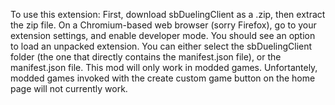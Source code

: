 To use this extension:
First, download sbDuelingClient as a .zip, then extract the zip file.
On a Chromium-based web browser (sorry Firefox), go to your extension settings, and enable developer mode.
You should see an option to load an unpacked extension. You can either select the sbDuelingClient folder (the one that directly contains the manifest.json file), or the manifest.json file.
This mod will only work in modded games. Unfortantely, modded games invoked with the create custom game button on the home page will not currently work.
